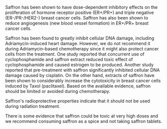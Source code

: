 

Saffron has been shown to have dose-dependent inhibitory effects on the proliferation of hormone receptor positive (ER+/PR+) and triple negative (ER-/PR-/HER2-) breast cancer cells. Saffron has also been shown to reduce angiogenesis (new blood vessel formation) in ER+/PR+ breast cancer cells.

Saffron has been found to greatly inhibit cellular DNA damage, including Adriamycin-induced heart damage. However, we do not recommend it during Adriamycin-based chemotherapy since it might also protect cancer cells from the treatment. One study reported that concurrent use of cyclophosphamide and saffron extract reduced toxic effect of cyclophosphamide and caused estrogen to be produced. Another study reported that pre-treatment with saffron significantly inhibited cellular DNA damage caused by cisplatin. On the other hand, extracts of saffron have been shown to considerably increase the cytotoxicity in breast cancer cells induced by Taxol (paclitaxel). Based on the available evidence, saffron should be limited or avoided during chemotherapy.

Saffron's radioprotective properties indicate that it should not be used during radiation treatment.

There is some evidence that saffron could be toxic at very high doses and we recommend consuming saffron as a spice and not taking saffron tablets.

